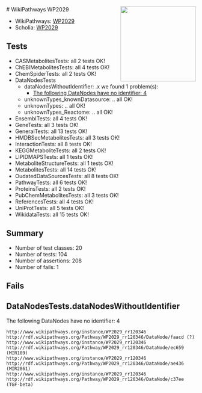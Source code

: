 <img style="float: right; width: 200px" src="https://upload.wikimedia.org/wikipedia/commons/thumb/8/83/Wplogo_with_text_500.png/640px-Wplogo_with_text_500.png" />
# WikiPathways WP2029

* WikiPathways: [WP2029](https://new.wikipathways.org/pathways/WP2029)
* Scholia: [WP2029](https://scholia.toolforge.org/wikipathways/WP2029)
## Tests
* CASMetabolitesTests: all 2 tests OK!
* ChEBIMetabolitesTests: all 4 tests OK!
* ChemSpiderTests: all 2 tests OK!
* DataNodesTests
    * dataNodesWithoutIdentifier: .x we found 1 problem(s):
        * [The following DataNodes have no identifier: 4](#d2d32fa3)
    * unknownTypes_knownDatasource: .. all OK!
    * unknownTypes: .. all OK!
    * unknownTypes_Reactome: .. all OK!
* EnsemblTests: all 4 tests OK!
* GeneTests: all 3 tests OK!
* GeneralTests: all 13 tests OK!
* HMDBSecMetabolitesTests: all 3 tests OK!
* InteractionTests: all 8 tests OK!
* KEGGMetaboliteTests: all 2 tests OK!
* LIPIDMAPSTests: all 1 tests OK!
* MetaboliteStructureTests: all 1 tests OK!
* MetabolitesTests: all 14 tests OK!
* OudatedDataSourcesTests: all 8 tests OK!
* PathwayTests: all 6 tests OK!
* ProteinsTests: all 2 tests OK!
* PubChemMetabolitesTests: all 3 tests OK!
* ReferencesTests: all 4 tests OK!
* UniProtTests: all 5 tests OK!
* WikidataTests: all 15 tests OK!


## Summary

* Number of test classes: 20
* Number of tests: 104
* Number of assertions: 208
* Number of fails: 1

## Fails

<a name="d2d32fa3" />

## DataNodesTests.dataNodesWithoutIdentifier

The following DataNodes have no identifier: 4
```
http://www.wikipathways.org/instance/WP2029_rr120346 http://rdf.wikipathways.org/Pathway/WP2029_rr120346/DataNode/faacd (?)
http://www.wikipathways.org/instance/WP2029_rr120346 http://rdf.wikipathways.org/Pathway/WP2029_rr120346/DataNode/ec659 (MIR109)
http://www.wikipathways.org/instance/WP2029_rr120346 http://rdf.wikipathways.org/Pathway/WP2029_rr120346/DataNode/ae436 (MIR2861)
http://www.wikipathways.org/instance/WP2029_rr120346 http://rdf.wikipathways.org/Pathway/WP2029_rr120346/DataNode/c37ee (TGF-beta)
```

